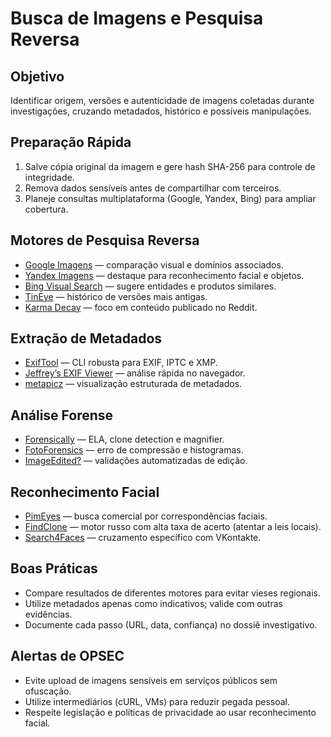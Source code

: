 # Busca de Imagens e Pesquisa Reversa

## Objetivo
Identificar origem, versões e autenticidade de imagens coletadas durante investigações, cruzando metadados, histórico e possíveis manipulações.

## Preparação Rápida
1. Salve cópia original da imagem e gere hash SHA-256 para controle de integridade.
2. Remova dados sensíveis antes de compartilhar com terceiros.
3. Planeje consultas multiplataforma (Google, Yandex, Bing) para ampliar cobertura.

## Motores de Pesquisa Reversa
- [Google Imagens](https://images.google.com/) — comparação visual e domínios associados.
- [Yandex Imagens](https://yandex.com/images/) — destaque para reconhecimento facial e objetos.
- [Bing Visual Search](https://www.bing.com/visualsearch) — sugere entidades e produtos similares.
- [TinEye](https://tineye.com/) — histórico de versões mais antigas.
- [Karma Decay](https://karmadecay.com/) — foco em conteúdo publicado no Reddit.

## Extração de Metadados
- [ExifTool](https://exiftool.org/) — CLI robusta para EXIF, IPTC e XMP.
- [Jeffrey’s EXIF Viewer](http://exif.regex.info/exif.cgi) — análise rápida no navegador.
- [metapicz](https://www.metapicz.com/#landing) — visualização estruturada de metadados.

## Análise Forense
- [Forensically](https://29a.ch/photo-forensics/) — ELA, clone detection e magnifier.
- [FotoForensics](http://fotoforensics.com/) — erro de compressão e histogramas.
- [ImageEdited?](https://imageedited.com/) — validações automatizadas de edição.

## Reconhecimento Facial
- [PimEyes](https://pimeyes.com/) — busca comercial por correspondências faciais.
- [FindClone](https://findclone.ru/) — motor russo com alta taxa de acerto (atentar a leis locais).
- [Search4Faces](https://search4faces.com/) — cruzamento específico com VKontakte.

## Boas Práticas
- Compare resultados de diferentes motores para evitar vieses regionais.
- Utilize metadados apenas como indicativos; valide com outras evidências.
- Documente cada passo (URL, data, confiança) no dossiê investigativo.

## Alertas de OPSEC
- Evite upload de imagens sensíveis em serviços públicos sem ofuscação.
- Utilize intermediários (cURL, VMs) para reduzir pegada pessoal.
- Respeite legislação e políticas de privacidade ao usar reconhecimento facial.
